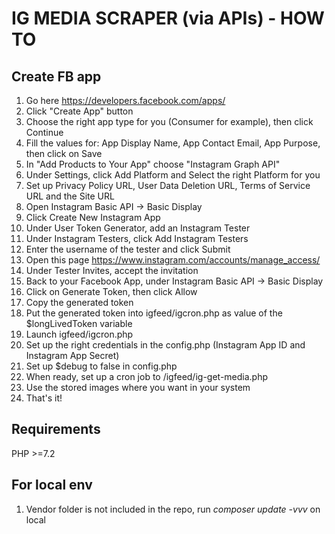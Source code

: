 # IG MEDIA SCRAPER (via APIs) - HOW TO

## Create FB app
1. Go here https://developers.facebook.com/apps/
2. Click "Create App" button
3. Choose the right app type for you (Consumer for example), then click Continue
4. Fill the values for: App Display Name, App Contact Email, App Purpose, then click on Save
5. In "Add Products to Your App" choose "Instagram Graph API"
6. Under Settings, click Add Platform and Select the right Platform for you
7. Set up Privacy Policy URL, User Data Deletion URL, Terms of Service URL and the Site URL
8. Open Instagram Basic API -> Basic Display
9. Click Create New Instagram App
10. Under User Token Generator, add an Instagram Tester
11. Under Instagram Testers, click Add Instagram Testers
12. Enter the username of the tester and click Submit
13. Open this page https://www.instagram.com/accounts/manage_access/ 
14. Under Tester Invites, accept the invitation
15. Back to your Facebook App, under Instagram Basic API -> Basic Display
16. Click on Generate Token, then click Allow
17. Copy the generated token
18. Put the generated token into igfeed/igcron.php as value of the $longLivedToken variable
19. Launch igfeed/igcron.php
20. Set up the right credentials in the config.php (Instagram App ID and Instagram App Secret)
21. Set up $debug to false in config.php
22. When ready, set up a cron job to /igfeed/ig-get-media.php
23. Use the stored images where you want in your system
24. That's it!

## Requirements
PHP >=7.2

## For local env
1. Vendor folder is not included in the repo, run *composer update -vvv* on local
